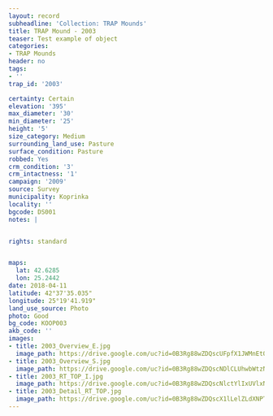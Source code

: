 ```yaml
---
layout: record
subheadline: 'Collection: TRAP Mounds'
title: TRAP Mound - 2003
teaser: Test example of object
categories:
- TRAP Mounds
header: no
tags:
- ''
trap_id: '2003'

certainty: Certain
elevation: '395'
max_diameter: '30'
min_diameter: '25'
height: '5'
size_category: Medium
surrounding_land_use: Pasture
surface_condition: Pasture
robbed: Yes
crm_condition: '3'
crm_intactness: '1'
campaign: '2009'
source: Survey
municipality: Koprinka
locality: ''
bgcode: DS001
notes: |


rights: standard


maps:
  lat: 42.6285
  lon: 25.2442
date: 2018-04-11
latitude: 42°37'35.035"
longitude: 25°19'41.919"
land_use_source: Photo
photo: Good
bg_code: KOOP003
akb_code: ''
images:
- title: 2003_Overview_E.jpg
  image_path: https://drive.google.com/uc?id=0B3Rg88wZDQscUFpfX1JWMnEtQkk
- title: 2003_Overview_S.jpg
  image_path: https://drive.google.com/uc?id=0B3Rg88wZDQscNDlCLUhwbWtzNEE
- title: 2003_RT_TOP_I.jpg
  image_path: https://drive.google.com/uc?id=0B3Rg88wZDQscNlctYlIxUVlxNlU
- title: 2003_Detail_RT_TOP.jpg
  image_path: https://drive.google.com/uc?id=0B3Rg88wZDQscX1lLelZLdXNPTGc
---
```

